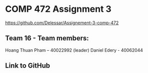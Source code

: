 # COMP 472 Assignment 3
https://github.com/Delessar/Assignement-3-comp-472

## Team 16 - Team members:
Hoang Thuan Pham – 40022992 (leader)
Daniel Edery - 40062044

## Link to GitHub

